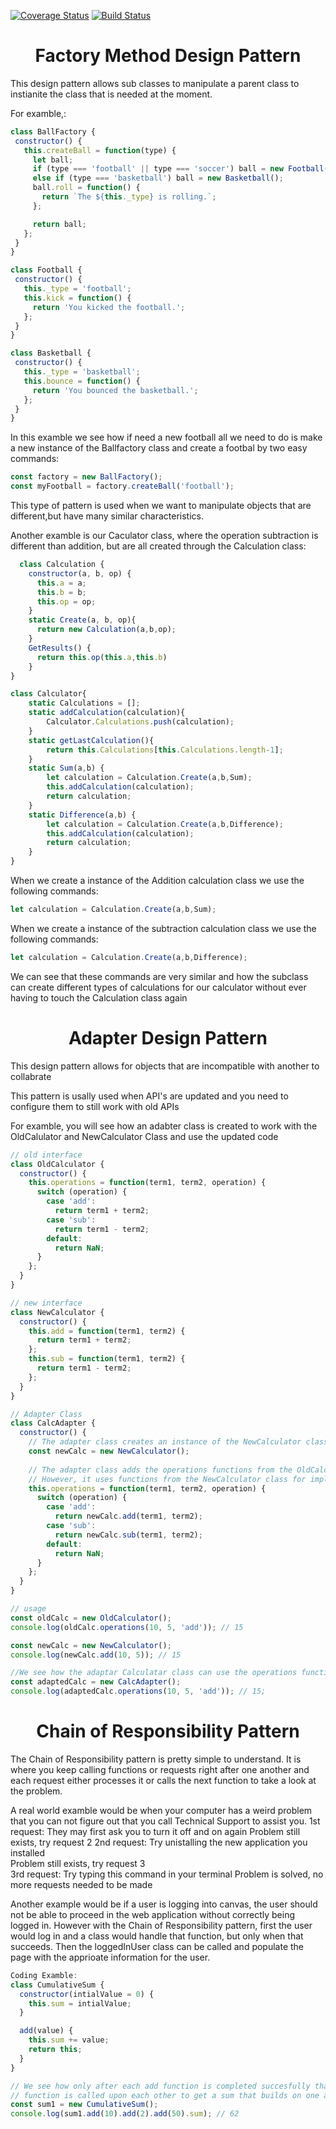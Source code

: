 [![Coverage Status](https://coveralls.io/repos/github/AbakirH/OOP-Design-Patterns/badge.svg?branch=master)](https://coveralls.io/github/AbakirH/OOP-Design-Patterns?branch=master)
[![Build Status](https://travis-ci.com/AbakirH/OOP-Design-Patterns.svg?branch=master)](https://travis-ci.com/github/AbakirH/OOP-Design-Patterns)

**<h1 align="center"> Factory Method Design Pattern </h1>**

This design pattern allows sub classes to manipulate a parent class to instianite the class that is needed at the moment.

For examble,:
 ~~~javascript
class BallFactory {
  constructor() {
    this.createBall = function(type) {
      let ball;
      if (type === 'football' || type === 'soccer') ball = new Football();
      else if (type === 'basketball') ball = new Basketball();
      ball.roll = function() {
        return `The ${this._type} is rolling.`;
      };

      return ball;
    };
  }
}

class Football {
  constructor() {
    this._type = 'football';
    this.kick = function() {
      return 'You kicked the football.';
    };
  }
}

class Basketball {
  constructor() {
    this._type = 'basketball';
    this.bounce = function() {
      return 'You bounced the basketball.';
    };
  }
}
 ~~~

 In this examble we see how if need a new football all we need to do is make a new instance of the Ballfactory class and create a footbal by two easy commands:
 ~~~javascript
 const factory = new BallFactory();
 const myFootball = factory.createBall('football');
 ~~~

This type of pattern is used when we want to manipulate objects that are different,but have many similar characteristics. 

Another examble is our Caculator class, where the operation subtraction is different than addition, but are all created through the Calculation class:
~~~javascript
  class Calculation {
    constructor(a, b, op) {
      this.a = a;
      this.b = b;
      this.op = op;
    }
    static Create(a, b, op){
      return new Calculation(a,b,op);
    }
    GetResults() {
      return this.op(this.a,this.b)
    }
}

class Calculator{
    static Calculations = [];
    static addCalculation(calculation){
        Calculator.Calculations.push(calculation);
    }
    static getLastCalculation(){
        return this.Calculations[this.Calculations.length-1];
    }
    static Sum(a,b) {
        let calculation = Calculation.Create(a,b,Sum);
        this.addCalculation(calculation);
        return calculation;
    }
    static Difference(a,b) {
        let calculation = Calculation.Create(a,b,Difference);
        this.addCalculation(calculation);
        return calculation;
    }
}
~~~

When we create a instance of the Addition calculation class we use the following commands:
~~~javascript
let calculation = Calculation.Create(a,b,Sum);
~~~
When we create a instance of the subtraction calculation class we use the following commands:
~~~javascript
let calculation = Calculation.Create(a,b,Difference);
~~~
We can see that these commands are very similar and how the subclass can create different types of calculations for our calculator without ever having to touch the Calculation class again

**<h1 align="center"> Adapter Design Pattern </h1>** 

This design pattern allows for objects that are incompatible with another to collabrate

This pattern is usally used when API's are updated and you need to configure them to still work with old APIs

For examble, you will see how an adabter class is created to work with the OldCalulator and NewCalculator Class and use the updated code
~~~javascript
// old interface
class OldCalculator {
  constructor() {
    this.operations = function(term1, term2, operation) {
      switch (operation) {
        case 'add':
          return term1 + term2;
        case 'sub':
          return term1 - term2;
        default:
          return NaN;
      }
    };
  }
}

// new interface
class NewCalculator {
  constructor() {
    this.add = function(term1, term2) {
      return term1 + term2;
    };
    this.sub = function(term1, term2) {
      return term1 - term2;
    };
  }
}

// Adapter Class
class CalcAdapter {
  constructor() {
    // The adapter class creates an instance of the NewCalculator class
    const newCalc = new NewCalculator();
    
    // The adapter class adds the operations functions from the OldCalculator Class
    // However, it uses functions from the NewCalculator class for implementing addition and subtraction
    this.operations = function(term1, term2, operation) {
      switch (operation) {
        case 'add':
          return newCalc.add(term1, term2);
        case 'sub':
          return newCalc.sub(term1, term2);
        default:
          return NaN;
      }
    };
  }
}

// usage
const oldCalc = new OldCalculator();
console.log(oldCalc.operations(10, 5, 'add')); // 15

const newCalc = new NewCalculator();
console.log(newCalc.add(10, 5)); // 15

//We see how the adaptar Calculatar class can use the operations function similar to how the OldCalulator Class did, while still being an instance of the NewCalculator class and using the updated code 
const adaptedCalc = new CalcAdapter();
console.log(adaptedCalc.operations(10, 5, 'add')); // 15;
~~~

**<h1 align="center"> Chain of Responsibility Pattern </h1>** 

The Chain of Responsibility pattern is pretty simple to understand. It is where you keep calling functions or requests right after one another and each request either processes it or calls the next function to take a look at the problem.

A real world examble would be when your computer has a weird problem that you can not figure out that you call Technical Support to assist you.
1st request: They may first ask you to turn it off and on again
             Problem still exists, try request 2
2nd request: Try unistalling the new application you installed  
            Problem still exists, try request 3       
3rd request: Try typing this command in your terminal
            Problem is solved, no more requests needed to be made

Another example would be if a user is logging into canvas, the user should not be able to proceed in the web application without correctly being logged in. However with the Chain of Responsibility pattern, first the user would log in and a class would handle that function, but only when that succeeds. Then the loggedInUser class can be called and populate the page with the apprioate information for the user.

~~~javascript
Coding Examble:
class CumulativeSum {
  constructor(intialValue = 0) {
    this.sum = intialValue;
  }

  add(value) {
    this.sum += value;
    return this;
  }
}

// We see how only after each add function is completed succesfully that the next add 
// function is called upon each other to get a sum that builds on one another
const sum1 = new CumulativeSum();
console.log(sum1.add(10).add(2).add(50).sum); // 62
~~~
